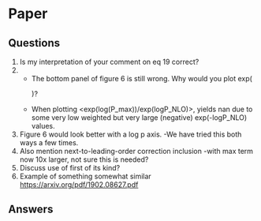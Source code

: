 # Paper	
## Questions
1. Is my interpretation of your comment on eq 19 correct?
2. - The bottom panel of figure 6 is still wrong. Why would you plot
   exp(<P>)?
   - When plotting <exp(log(P_max))/exp(logP_NLO)>, yields nan due to some 
     very low weighted but very large (negative) exp(-logP_NLO) values.
3. Figure 6 would look better with a log p axis.
   -We have tried this both ways a few times.
4. Also mention next-to-leading-order correction inclusion
	-with max term now 10x larger, not sure this is needed?
5. Discuss use of first of its kind?
6. Example of something somewhat similar https://arxiv.org/pdf/1902.08627.pdf


## Answers

